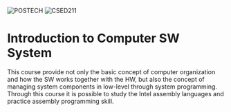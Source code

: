 ![POSTECH](https://img.shields.io/badge/POSTECH-%239a034c)
![CSED211](https://img.shields.io/badge/CSED211-gray) 

# Introduction to Computer SW System

This course provide not only the basic concept of computer organization and how the SW works together with the HW, 
but also the concept of managing system components in low-level through system programming. 
Through this course it is possible to study the Intel assembly languages and practice assembly programming skill.
